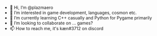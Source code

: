 - 👋 Hi, I’m @plazmaero
- 👀 I’m interested in game development, languages, cosmon etc.
- 🌱 I’m currently learning C++ casually and Python for Pygame primarily
- 💞️ I’m looking to collaborate on ... games?
- 📫 How to reach me, it's kæn#3712 on discord

<!---
plazmaero/plazmaero is a ✨ special ✨ repository because its `README.md` (this file) appears on your GitHub profile.
You can click the Preview link to take a look at your changes.
--->
